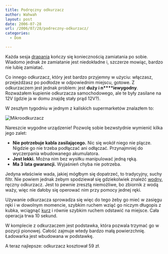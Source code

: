 ```yaml
---
title: Podręczny odkurzacz
author: Wahwah
layout: post
date: 2006-07-28
url: /2006/07/28/podreczny-odkurzacz/
categories:
  - Dom

---
```

Każda sesja [drapania][1] kończy się koniecznością zamiatania po sobie. Wiadomo jednak że zamiatanie jest niedokładne i, szczerze mowiąc, bardzo nie lubię zamiatać.

<!--more-->

Co innego odkurzacz, który jest bardzo przyjemny w użyciu: włączasz, przejeżdżasz po podłodze w odpowiednim miejscu, gotowe. Z odkurzaczem jest jednak problem: jest **duży i n****iewygodny**. Rozważałem kupienie odkurzacza samochodowego, ale te były zasilane na 12V (gdzie ja w domu znajdę stały prąd 12V?).

W zeszłym tygodniu w jednym z kaliskich supermarketów znalazłem to:

<img id="image21" src="http://blog.atopowe.pl/wp-content/uploads/2006/07/mikroodkurzacz.jpg" alt="Mikroodkurzacz" />

Nareszcie wygodne urządzenie! Pozwolę sobie bezwstydnie wymienić kilka jego zalet:

  * **Nie potrzebuje kabla zasilającego.** Nic się wokół niego nie plącze. Nigdzie go nie trzeba podłączać ani odłączać. Przynajmniej do wyczerpania wbudowanego akumulatora.
  * **Jest lekki.** Można nim bez wysiłku manipulować jedną ręką.
  * **Ma 3 lata gwarancji.** Wyjaśnień chyba nie potrzeba.

Jedyna właściwie wada, jakiej mógłbym się dopatrzeć, to tradycyjny, suchy filtr. Nie powiem jednak żebym spodziewał się gdziekolwiek znaleźć [wodny][2], ręczny odkurzacz. Jest to pewnie zresztą niemożliwe, bo zbiornik z wodą waży, więc nie dałoby się operować nim przy pomocy jednej ręki.

Używanie odkurzacza sprowadza się więc do tego żeby go mieć w zasięgu ręki i w dowolnym momencie, szybkim ruchem wziąć go niczym długopis z kubka, wciągnąć [kurz][3] i równie szybkim ruchem odstawić na miejsce. Cała operacja trwa 10 sekund.

W komplecie z odkurzaczem jest podstawka, która pozwala trzymać go w pozycji pionowej. Całość zajmuje wtedy bardzo małą powierzchnię. Ładowarka jest wbudowana w podstawkę.

A teraz najlepsze: odkurzacz kosztował 59 zł.

 [1]: http://www.atopowe-zapalenie.pl/atopedia/Drapanie
 [2]: http://www.atopowe-zapalenie.pl/atopedia/Odkurzacz_wodny
 [3]: http://www.atopowe-zapalenie.pl/atopedia/Kurz